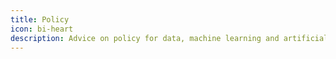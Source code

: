 ```yaml
---
title: Policy
icon: bi-heart
description: Advice on policy for data, machine learning and artificial intelligence.
---
```

